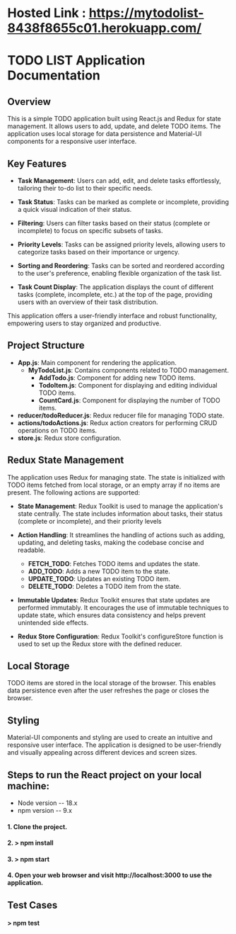# Hosted Link : https://mytodolist-8438f8655c01.herokuapp.com/

# TODO LIST Application Documentation

## Overview

This is a simple TODO application built using React.js and Redux for state management. It allows users to add, update, and delete TODO items. The application uses local storage for data persistence and Material-UI components for a responsive user interface.

## Key Features

- **Task Management**: Users can add, edit, and delete tasks effortlessly, tailoring their to-do list to their specific needs.

- **Task Status**: Tasks can be marked as complete or incomplete, providing a quick visual indication of their status.

- **Filtering**: Users can filter tasks based on their status (complete or incomplete) to focus on specific subsets of tasks.

- **Priority Levels**: Tasks can be assigned priority levels, allowing users to categorize tasks based on their importance or urgency.

- **Sorting and Reordering**: Tasks can be sorted and reordered according to the user's preference, enabling flexible organization of the task list.

- **Task Count Display**: The application displays the count of different tasks (complete, incomplete, etc.) at the top of the page, providing users with an overview of their task distribution.

This application offers a user-friendly interface and robust functionality, empowering users to stay organized and productive.

## Project Structure

- **App.js**: Main component for rendering the application.
  - **MyTodoList.js**: Contains components related to TODO management.
    - **AddTodo.js**: Component for adding new TODO items.
    - **TodoItem.js**: Component for displaying and editing individual TODO items.
    - **CountCard.js**: Component for displaying the number of TODO items.
- **reducer/todoReducer.js**: Redux reducer file for managing TODO state.
- **actions/todoActions.js**: Redux action creators for performing CRUD operations on TODO items.
- **store.js**: Redux store configuration.

## Redux State Management

The application uses Redux for managing state. The state is initialized with TODO items fetched from local storage, or an empty array if no items are present. The following actions are supported:

- **State Management**: Redux Toolkit is used to manage the application's state centrally. The state includes information about tasks, their status (complete or incomplete), and their priority levels

- **Action Handling**: It streamlines the handling of actions such as adding, updating, and deleting tasks, making the codebase concise and readable.

  - **FETCH_TODO**: Fetches TODO items and updates the state.
  - **ADD_TODO**: Adds a new TODO item to the state.
  - **UPDATE_TODO**: Updates an existing TODO item.
  - **DELETE_TODO**: Deletes a TODO item from the state.

- **Immutable Updates**: Redux Toolkit ensures that state updates are performed immutably. It encourages the use of immutable techniques to update state, which ensures data consistency and helps prevent unintended side effects.

- **Redux Store Configuration**: Redux Toolkit's configureStore function is used to set up the Redux store with the defined reducer.

## Local Storage

TODO items are stored in the local storage of the browser. This enables data persistence even after the user refreshes the page or closes the browser.

## Styling

Material-UI components and styling are used to create an intuitive and responsive user interface. The application is designed to be user-friendly and visually appealing across different devices and screen sizes.

## Steps to run the React project on your local machine:

- Node version -- 18.x
- npm version -- 9.x

#### 1. Clone the project.

#### 2. > npm install

#### 3. > npm start

#### 4. Open your web browser and visit http://localhost:3000 to use the application.

## Test Cases

#### > npm test
